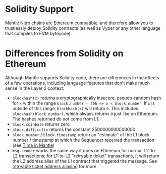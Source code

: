 # Solidity Support

Mantle Nitro chains are Ethereum compatible, and therefore allow you to trustlessly deploy Solidity contracts (as well as Vyper or any other language that compiles to EVM bytecode).

# Differences from Solidity on Ethereum

Although Mantle supports Solidity code, there are differences in the effects of a few operations, including language features that don't make much sense in the Layer 2 context:

- `blockhash(x)` returns a cryptographically insecure, pseudo-random hash for `x` within the range `block.number - 256 <= x < block.number`. If `x` is outside of this range, `blockhash(x)` will return `0`. This includes `blockhash(block.number)`, which always returns `0` just like on Ethereum. The hashes returned do not come from L1.
- `block.coinbase` returns zero
- `block.difficulty` returns the constant 2500000000000000
- `block.number` / `block.timestamp` return an "estimate" of the L1 block number / timestamp at which the Sequencer received the transaction (see [Time in Mantle](./time.md))
- `msg.sender` works the same way it does on Ethereum for normal L2-to-L2 transactions; for L1-to-L2 "retryable ticket" transactions, it will return the L2 address alias of the L1 contract that triggered the message. See [retryable ticket address aliasing](./mtos/l1-to-l2-messaging.md#address-aliasing) for more.
